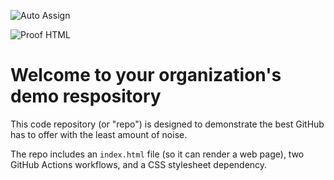 ![Auto Assign](https://github.com/TestgitBrand/demo-repository/actions/workflows/auto-assign.yml/badge.svg)

![Proof HTML](https://github.com/TestgitBrand/demo-repository/actions/workflows/proof-html.yml/badge.svg)

# Welcome to your organization's demo respository
This code repository (or "repo") is designed to demonstrate the best GitHub has to offer with the least amount of noise.

The repo includes an `index.html` file (so it can render a web page), two GitHub Actions workflows, and a CSS stylesheet dependency.
